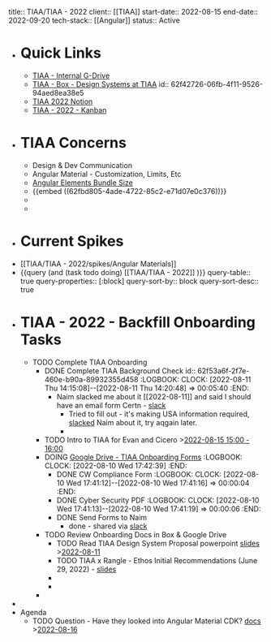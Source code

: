 title:: TIAA/TIAA - 2022
client:: [[TIAA]] 
start-date:: 2022-08-15
end-date:: 2022-09-20
tech-stack:: [[Angular]]
status:: Active

- # Quick Links
	- [TIAA - Internal G-Drive](https://drive.google.com/drive/folders/0AEq2yor6kBcWUk9PVA)
	- [TIAA - Box - Design Systems at TIAA](https://app.box.com/folder/158069737470?s=zbc9mcf9mkzb1f9rvjlrpvhtguyxr3qp)
	  id:: 62f42726-06fb-4f11-9526-94aed8ea38e5
	- [TIAA 2022 Notion](https://www.notion.so/rangle/TIAA-2022-2fd1c142c2574b12b08b2a3809f8eb46)
	- [TIAA - 2022 - Kanban](https://www.notion.so/rangle/b14c2279d7d04ca38b140d2844951a58?v=b22879e8400d40ac92fea5c8e4603751)
- # TIAA Concerns
	- Design & Dev Communication
	- Angular Material - Customization, Limits, Etc
	- [Angular Elements Bundle Size](((27688e09-05ed-4e1c-b77e-b5b24006bcdc)))
	- {{embed ((62fbd805-4ade-4722-85c2-e71d07e0c376))}}
	-
	-
- # Current Spikes
- [[TIAA/TIAA - 2022/spikes/Angular Materials]]
- {{query (and (task todo doing) [[TIAA/TIAA - 2022]] )}}
  query-table:: true
  query-properties:: [:block]
  query-sort-by:: block
  query-sort-desc:: true
- # TIAA - 2022 - Backfill Onboarding Tasks
	- TODO Complete TIAA Onboarding
		- DONE Complete TIAA Background Check
		  id:: 62f53a6f-2f7e-460e-b90a-89932355d458
		  :LOGBOOK:
		  CLOCK: [2022-08-11 Thu 14:15:08]--[2022-08-11 Thu 14:20:48] =>  00:05:40
		  :END:
			- Naim slacked me about it [[2022-08-11]] and said I should have an email form Certn - [slack](https://rangle.slack.com/archives/D0388E20T6Y/p1660237776631719)
				- Tried to fill out - it's making USA information required, [slacked](https://rangle.slack.com/archives/D0388E20T6Y/p1660242001026889) Naim about it, try aqgain later.
				-
		- TODO Intro to TIAA for Evan and Cicero >[2022-08-15 15:00 - 16:00](#agenda://?start=1660590000000&end=1660593600000&allDay=false)
		- DOING [Google Drive - TIAA Onboarding Forms](https://drive.google.com/drive/folders/1FYFf2mpFxe-OaWbzVA1ocHukX93eiXtZ)
		  :LOGBOOK:
		  CLOCK: [2022-08-10 Wed 17:42:39]
		  :END:
			- DONE CW Compliance Form
			  :LOGBOOK:
			  CLOCK: [2022-08-10 Wed 17:41:12]--[2022-08-10 Wed 17:41:16] =>  00:00:04
			  :END:
			- DONE Cyber Security PDF
			  :LOGBOOK:
			  CLOCK: [2022-08-10 Wed 17:41:13]--[2022-08-10 Wed 17:41:19] =>  00:00:06
			  :END:
			- DONE Send Forms to Naim
				- done - shared via [slack](https://rangle.slack.com/archives/D0388E20T6Y/p1660167659095939)
		- TODO Review Onboarding Docs in Box & Google Drive
			- TODO Read TIAA Design System Proposal powerpoint [slides](https://tiaa-cref.box.com/s/ntcx3a2l724sf6jwl2cno4ot8o0z0an2) >[2022-08-11](#agenda://?start=1660190400000&end=1660276799000)
			- TODO TIAA x Rangle - Ethos Initial Recommendations (June 29, 2022) - [slides](https://docs.google.com/presentation/d/13Omc4Je1DwCLVSz2xD3n1tv2Yb7YJsKakH2_6dR6TkY/edit#slide=id.g1378acacbc5_0_542)
			-
			-
		-
-
- Agenda
	- TODO Question - Have they looked into Angular Material CDK? [docs](https://material.angular.io/cdk/categories) >[2022-08-16](#agenda://?start=1660622400000&end=1660708799000)